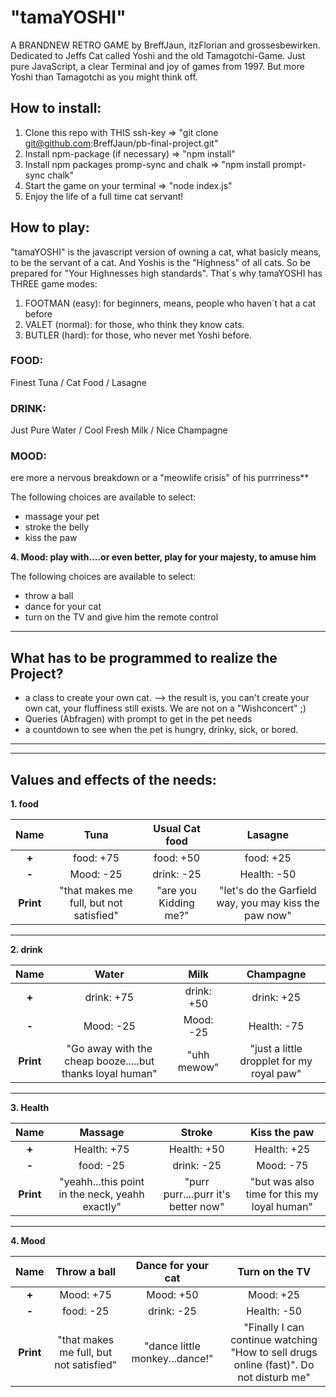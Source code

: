 # "tamaYOSHI"

A BRANDNEW RETRO GAME by BreffJaun, itzFlorian and grossesbewirken.
Dedicated to Jeffs Cat called Yoshi and the old Tamagotchi-Game.
Just pure JavaScript, a clear Terminal and joy of games from 1997.
But more Yoshi than Tamagotchi as you might think off.

## How to install:

1. Clone this repo with THIS ssh-key => "git clone git@github.com:BreffJaun/pb-final-project.git"
2. Install npm-package (if necessary) =>  "npm install"
3. Install npm packages promp-sync and chalk => "npm install prompt-sync chalk"
4. Start the game on your terminal => "node index.js"
5. Enjoy the life of a full time cat servant!

## How to play:

"tamaYOSHI" is the javascript version of owning a cat, what basicly means, to be the servant of a cat.
And Yoshis is the "Highness" of all cats. So be prepared for "Your Highnesses high standards".
That´s why tamaYOSHI has THREE game modes:
1. FOOTMAN (easy): for beginners, means, people who haven´t hat a cat before
2. VALET (normal): for those, who think they know cats.
3. BUTLER (hard): for those, who never met Yoshi before. 

### FOOD: 
Finest Tuna / Cat Food / Lasagne
### DRINK: 
Just Pure Water / Cool Fresh Milk / Nice Champagne
### MOOD:
ere more a nervous breakdown or a "meowlife crisis" of his purrriness**   

  The following choices are available to select:
- massage your pet
- stroke the belly
- kiss the paw

**4. Mood: play with....or even better, play for your majesty, to amuse him**   

  The following choices are available to select:
- throw a ball
- dance for your cat
- turn on the TV and give him the remote control
------------------------------------------------------------------

## **What has to be programmed to realize the Project?**
- a class to create your own cat. 
--> the result is, you can't create your own cat, your fluffiness still exists. We are  not on a "Wishconcert" ;)
- Queries (Abfragen) with prompt to get in the pet needs
- a countdown to see when the pet is hungry, drinky, sick, or bored.

------------------------------------------------------------------
------------------------------------------------------------------

## **Values and effects of the needs:**

**1. food**   

|   **Name**    |     Tuna     |   Usual Cat food   |   Lasagne   |
|:-------------:|:------------:|:------------------:|:-----------:|
|     **+**     |  food: +75 |     food: +50    | food: +25 |
|     **-**     |  Mood:   -25 |     drink: -25    | Health: -50 |
|   **Print**   | "that makes me full, but not satisfied" | "are you Kidding me?"    | "let's do the Garfield way, you may kiss the paw now" |

------------------------------------------------------------------------

**2. drink**   

|   **Name**    |     Water    |        Milk          |  Champagne  |
|:-------------:|:------------:|:--------------------:|:-----------:|
|     **+**     |  drink: +75 |     drink: +50      | drink: +25 |
|     **-**     |  Mood:   -25 |     Mood: -25        | Health: -75 |
|   **Print**   |  "Go away with the cheap booze.....but thanks loyal human" | "uhh mewow"    | "just a little dropplet for my royal paw" |

------------------------------------------------------------------------

**3. Health**   

|   **Name**    |    Massage   |       Stroke       |   Kiss the paw   |
|:-------------:|:------------:|:------------------:|:----------------:|
|     **+**     |  Health: +75 |     Health: +50    | Health: +25      |
|     **-**     |  food: -25 |     drink: -25    | Mood: -75        |
|   **Print**   | "yeahh...this point in the neck, yeahh exactly" | "purr purr....purr it's better now"    | "but was also time for this my loyal human" |

------------------------------------------------------------------------

**4. Mood**  

|   **Name**    | Throw a ball | Dance for your cat | Turn on the TV |
|:-------------:|:------------:|:------------------:|:--------------:|
|     **+**     |  Mood: +75   |     Mood: +50      | Mood:   +25    |
|     **-**     |  food: -25 |     drink: -25    | Health: -50    |
|   **Print**   | "that makes me full, but not satisfied" | "dance little monkey...dance!"    | "Finally I can continue watching "How to sell drugs online (fast)". Do not disturb me" |


<!-- 
1. First Ideas for the Game

**Hungry: Feed your Pet with delicious food**

Feed with:
- Tuna ("that makes me full, but not satisfied")
- Salmon ("delicious")
- Feed with cheap Cat food from the Supermarket  ("are you Kidding me?")     
- expensive cat food, "the finest of the finest"   ("you may kiss the paw now")
- a Burger ("lets do it")
- Lasagne ("let's do the Garfield way")
=> Hungry:      -50;
=> Happy:       +50;
=> Healthy:     -70;

**drinky: Give your pet water, milk or even finer things to drink**

Feed with:
- water ("Go away with the cheap booze.....but thanks loyal human")
=> Healthy:     +50;
=> Hungry:      -50;
=> Happy:       -70;

- delicious milk ("uhh mewow")
- Prosecco ("just a little dropplet for my royal paw") 

**Sickness: heal your pet**

Heal with:
- stroke the belly ("purr purr....purr it's better now")
- massage your pet ("yeahh...this point in the neck, yeahh exactly")
- stroking the head (purr purr....don't stop")
- kiss the paw ("but was also time for this my loyal human")

**Happienes: play with....or even better, play for your cat, to amuse him**

Amuse with:
- dance for your cat ("dance little monkey...dance!")
- throw a ball ("do i look like i'm running after it? Run yourself, I am royalty and this is beneath me.")
- play with the laserpointer ("I'd be chasing the dot if you hadn't cheesed me so fat")
- turn on the TV and give him the remote control ("Finally I can continue watching "How to sell drugs online (fast)". Be quite little human")
------------------------------------------------------------------

## **What has to be programmed to realize the Project?**
- a class to create your own cat. 
 the result is, you can't create your own cat, Yoshi decides who he is and how he looks. We are  not on a "Wishconcert" ;)
- Queries (Abfragen) with prompt to get in the pet properties
- a countdown to see when the pet is hungry, drinky, sick, or bored.

------------------------------------------------------------------

 -->
